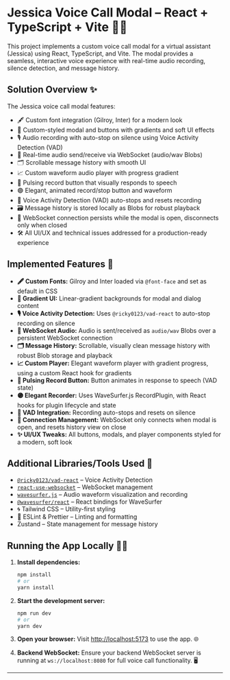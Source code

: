 # Jessica Voice Call Modal – React + TypeScript + Vite 🎤💬

This project implements a custom voice call modal for a virtual assistant (Jessica) using React, TypeScript, and Vite. The modal provides a seamless, interactive voice experience with real-time audio recording, silence detection, and message history.

## Solution Overview ✨

The Jessica voice call modal features:

- 🖋️ Custom font integration (Gilroy, Inter) for a modern look
- 🎨 Custom-styled modal and buttons with gradients and soft UI effects
- 🎙️ Audio recording with auto-stop on silence using Voice Activity Detection (VAD)
- 🔄 Real-time audio send/receive via WebSocket (audio/wav Blobs)
- 🗂️ Scrollable message history with smooth UI
- 📈 Custom waveform audio player with progress gradient
- 🔴 Pulsing record button that visually responds to speech
- 🟣 Elegant, animated record/stop button and waveform
- 🧠 Voice Activity Detection (VAD) auto-stops and resets recording
- 🗃️ Message history is stored locally as Blobs for robust playback
- 🔌 WebSocket connection persists while the modal is open, disconnects only when closed
- 🛠️ All UI/UX and technical issues addressed for a production-ready experience

## Implemented Features 🚀

- **🖋️ Custom Fonts:** Gilroy and Inter loaded via `@font-face` and set as default in CSS
- **🎨 Gradient UI:** Linear-gradient backgrounds for modal and dialog content
- **🎙️ Voice Activity Detection:** Uses `@ricky0123/vad-react` to auto-stop recording on silence
- **🔄 WebSocket Audio:** Audio is sent/received as `audio/wav` Blobs over a persistent WebSocket connection
- **🗂️ Message History:** Scrollable, visually clean message history with robust Blob storage and playback
- **📈 Custom Player:** Elegant waveform player with gradient progress, using a custom React hook for gradients
- **🔴 Pulsing Record Button:** Button animates in response to speech (VAD state)
- **🟣 Elegant Recorder:** Uses WaveSurfer.js RecordPlugin, with React hooks for plugin lifecycle and state
- **🧠 VAD Integration:** Recording auto-stops and resets on silence
- **🔌 Connection Management:** WebSocket only connects when modal is open, and resets history view on close
- **✨ UI/UX Tweaks:** All buttons, modals, and player components styled for a modern, soft look

## Additional Libraries/Tools Used 🧩

- [`@ricky0123/vad-react`](https://www.npmjs.com/package/@ricky0123/vad-react) – Voice Activity Detection
- [`react-use-websocket`](https://www.npmjs.com/package/react-use-websocket) – WebSocket management
- [`wavesurfer.js`](https://wavesurfer.xyz/) – Audio waveform visualization and recording
- [`@wavesurfer/react`](https://www.npmjs.com/package/@wavesurfer/react) – React bindings for WaveSurfer
- 🌀 Tailwind CSS – Utility-first styling
- 🧹 ESLint & Prettier – Linting and formatting
- Zustand – State management for message history

## Running the App Locally 🏃‍♂️

1. **Install dependencies:**

   ```sh
   npm install
   # or
   yarn install
   ```

2. **Start the development server:**

   ```sh
   npm run dev
   # or
   yarn dev
   ```

3. **Open your browser:**
   Visit [http://localhost:5173](http://localhost:5173) to use the app. 🌐

4. **Backend WebSocket:**
   Ensure your backend WebSocket server is running at `ws://localhost:8080` for full voice call functionality. 🖥️

---
